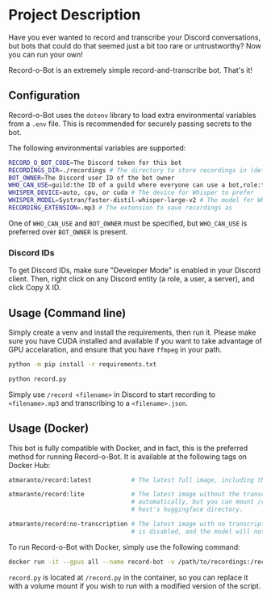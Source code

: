 # Project Description
Have you ever wanted to record and transcribe your Discord conversations, but bots that could do that seemed just a bit too rare or untrustworthy?
Now you can run your own!

Record-o-Bot is an extremely simple record-and-transcribe bot. That's it!

## Configuration

Record-o-Bot uses the `dotenv` library to load extra environmental variables from a `.env` file. This is recommended for securely passing secrets to the bot.

The following environmental variables are supported:

```bash
RECORD_O_BOT_CODE=The Discord token for this bot
RECORDINGS_DIR=./recordings # The directory to store recordings in (defaults to $PWD/recordings)
BOT_OWNER=The Discord user ID of the bot owner
WHO_CAN_USE=guild:the ID of a guild where everyone can use a bot,role:the ID of a role where everyone can use the bot,user:The ID of a user who can use it
WHISPER_DEVICE=auto, cpu, or cuda # The device for Whisper to prefer
WHISPER_MODEL=Systran/faster-distil-whisper-large-v2 # The model for Whisper to use
RECORDING_EXTENSION=.mp3 # The extension to save recordings as
```

One of `WHO_CAN_USE` and `BOT_OWNER` must be specified, but `WHO_CAN_USE` is preferred over `BOT_OWNER` is present.

### Discord IDs

To get Discord IDs, make sure "Developer Mode" is enabled in your Discord client. Then, right click on any Discord entity (a role, a user, a server), and click Copy X ID.

## Usage (Command line)

Simply create a venv and install the requirements, then run it. Please make sure you have CUDA installed and available if you want to take advantage of GPU accelaration,
and ensure that you have `ffmpeg` in your path.

```bash
python -m pip install -r requirements.txt

python record.py
```

Simply use `/record <filename>` in Discord to start recording to `<filename>.mp3` and transcribing to a `<filename>.json`.

## Usage (Docker)
This bot is fully compatible with Docker, and in fact, this is the preferred method for running Record-o-Bot. It is available at the following tags on Docker Hub:

```bash
atmaranto/record:latest           # The latest full image, including the predownloaded transcription model.

atmaranto/record:lite             # The latest image without the transcription model. This will be downloaded
                                  # automatically, but you can mount /root/.cache/huggingface to share your
                                  # host's huggingface directory.

atmaranto/record:no-transcription # The latest image with no transcription capabilities whatsoever. Transcription
                                  # is disabled, and the model will not be downloaded on first run.
```

To run Record-o-Bot with Docker, simply use the following command:

```bash
docker run -it --gpus all --name record-bot -v /path/to/recordings:/recordings -v /path/to/dotenv/file:/.env atmaranto/record:latest # or lite or no-transcription
```

`record.py` is located at `/record.py` in the container, so you can replace it with a volume mount if you wish to run with a modified version of the script.
